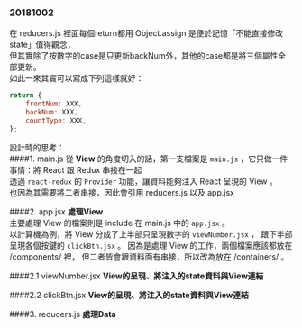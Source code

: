 ### 20181002  
在 reducers.js 裡面每個return都用 Object.assign 是便於記憶「不能直接修改state」值得觀念，  
但其實除了按數字的case是只更新backNum外，其他的case都是將三個屬性全部更新。  
如此一來其實可以寫成下列這樣就好：
``` javascript
return {
    frontNum: XXX,
    backNum: XXX,
    countType: XXX,
};
```

設計時的思考：  
####1. main.js
從 **View** 的角度切入的話，第一支檔案是 `main.js` ，它只做一件事情：將 React 跟 Redux 串接在一起  
透過 `react-redux` 的 `Provider` 功能，讓資料能夠注入 React 呈現的 View 。  
也因為其需要將二者串接，因此會引用 reducers.js 以及 app.jsx

####2. app.jsx
**處理View**  
主要處理 View 的檔案則是 include 在 main.js 中的 `app.jsx` 。  
以計算機為例，將 View 分成了上半部只呈現數字的 `viewNumber.jsx` ，
跟下半部呈現各個按鍵的 `clickBtn.jsx` 。
因為是處理 View 的工作，兩個檔案應該都放在 /components/ 裡，
但二者皆會跟資料面有串接，所以改為放在 /containers/ 。

####2.1 viewNumber.jsx
**View的呈現、將注入的state資料與View連結**  

####2.2 clickBtn.jsx
**View的呈現、將注入的state資料與View連結**  

####3. reducers.js
**處理Data**  
